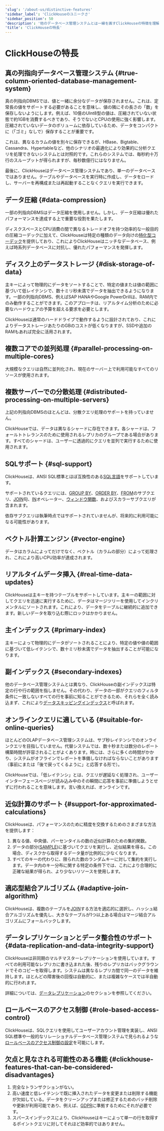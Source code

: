 ```yaml
---
'slug': '/about-us/distinctive-features'
'sidebar_label': 'ClickHouseのユニークさ'
'sidebar_position': 50
'description': '他のデータベース管理システムとは一線を画すClickHouseの特徴を理解する'
'title': 'ClickHouseの特長'
---
```





# ClickHouseの特長

## 真の列指向データベース管理システム {#true-column-oriented-database-management-system}

真の列指向DBMSでは、値と一緒に余分なデータが保存されません。これは、定常長の値をサポートする必要があることを意味し、値の隣にその長さの「数」を保存しないようにします。例えば、10億のUInt8型の値は、圧縮されていない状態で約1GBを消費するべきであり、そうでないとCPUの使用に強く影響します。圧縮されていないデータのボリュームに依存しているため、データをコンパクトに（「ゴミ」なしで）保存することが重要です。

これは、異なるカラムの値を別々に保存できるが、HBase、Bigtable、Cassandra、Hypertableなど、他のシナリオの最適化により効果的に分析クエリを処理できないシステムとは対照的です。これらのシステムでは、毎秒約十万行のスループットが得られますが、毎秒数億行にはなりません。

最後に、ClickHouseはデータベース管理システムであり、単一のデータベースではありません。テーブルやデータベースを実行時に作成し、データをロードし、サーバーを再構成または再起動することなくクエリを実行できます。

## データ圧縮 {#data-compression}

一部の列指向DBMSはデータ圧縮を使用しません。しかし、データ圧縮は優れたパフォーマンスを達成する上で重要な役割を果たします。

ディスクスペースとCPU消費の間で異なるトレードオフを持つ効率的な一般目的の圧縮コーデックに加えて、ClickHouseは特定の種類のデータ向けの[特化型コーデック](/sql-reference/statements/create/table.md#specialized-codecs)を提供しており、これによりClickHouseはニッチなデータベース、例えば時系列データベースに対抗し、優れたパフォーマンスを発揮します。

## ディスク上のデータストレージ {#disk-storage-of-data}

主キーによって物理的にデータをソートすることで、特定の値または値の範囲に基づいて低レイテンシで、数十ミリ秒未満でデータを抽出できるようになります。一部の列指向DBMS、例えばSAP HANAやGoogle PowerDrillは、RAM内でのみ動作することができます。このアプローチは、リアルタイム分析のために必要なハードウェアの予算を超える要求を必要とします。

ClickHouseは通常のハードドライブで動作するように設計されており、これによりデータストレージあたりのGBのコストが低くなりますが、SSDや追加のRAMもあれば完全に活用されます。

## 複数コアでの並列処理 {#parallel-processing-on-multiple-cores}

大規模なクエリは自然に並列化され、現在のサーバー上で利用可能なすべてのリソースが使用されます。

## 複数サーバーでの分散処理 {#distributed-processing-on-multiple-servers}

上記の列指向DBMSのほとんどは、分散クエリ処理のサポートを持っていません。

ClickHouseでは、データは異なるシャードに存在できます。各シャードは、フォールトトレランスのために使用されるレプリカのグループである場合があります。すべてのシャードは、ユーザーに透過的にクエリを並列で実行するために使用されます。

## SQLサポート {#sql-support}

ClickHouseは、ANSI SQL標準とほぼ互換性のある[SQL言語](/sql-reference/)をサポートしています。

サポートされているクエリには、[GROUP BY](../sql-reference/statements/select/group-by.md)、[ORDER BY](../sql-reference/statements/select/order-by.md)、[FROM](../sql-reference/statements/select/from.md)のサブクエリ、[JOIN](../sql-reference/statements/select/join.md)句、[IN](../sql-reference/operators/in.md)オペレーター、[ウィンドウ関数](../sql-reference/window-functions/index.md)、およびスカラーサブクエリが含まれます。

依存サブクエリは執筆時点ではサポートされていませんが、将来的に利用可能になる可能性があります。

## ベクトル計算エンジン {#vector-engine}

データはカラムによってだけでなく、ベクトル（カラムの部分）によって処理され、これにより高いCPU効率が達成されます。

## リアルタイムデータ挿入 {#real-time-data-updates}

ClickHouseは主キーを持つテーブルをサポートしています。主キーの範囲に対してクエリを迅速に実行するために、データはマージツリーを使用してインクリメンタルにソートされます。これにより、データをテーブルに継続的に追加できます。新しいデータを取り込む際にロックはかかりません。

## 主インデックス {#primary-index}

主キーによって物理的にデータがソートされることにより、特定の値や値の範囲に基づいて低レイテンシで、数十ミリ秒未満でデータを抽出することが可能になります。

## 副インデックス {#secondary-indexes}

他のデータベース管理システムとは異なり、ClickHouseの副インデックスは特定の行や行の範囲を指しません。その代わり、データの一部がクエリのフィルタ条件に一致しないすべての行を事前に知ることができるため、それらを全く読み込まず、これにより[データスキッピングインデックス](../engines/table-engines/mergetree-family/mergetree.md#table_engine-mergetree-data_skipping-indexes)と呼ばれます。

## オンラインクエリに適している {#suitable-for-online-queries}

ほとんどのOLAPデータベース管理システムは、サブ秒レイテンシでのオンラインクエリを目指していません。代替システムでは、数十秒または数分のレポート構築時間が許容されることがよくあります。時には、さらに多くの時間がかかり、システムがオフラインでレポートを準備しなければならないことがあります（事前にまたは「後で戻ってくるように」と応答する形で）。

ClickHouseでは、「低レイテンシ」とは、クエリが遅延なく処理され、ユーザーインターフェースページが読み込み中のその瞬間に応答を事前に準備しようとせずに行われることを意味します。言い換えれば、オンラインです。

## 近似計算のサポート {#support-for-approximated-calculations}

ClickHouseは、パフォーマンスのために精度を交換するためのさまざまな方法を提供します：

1.  異なる値、中央値、パーセンタイルの数の近似計算のための集約関数。
2.  データの部分([SAMPLE](../sql-reference/statements/select/sample.md))に基づいてクエリを実行し、近似結果を得る。この場合、ディスクから取得するデータ量が比例的に少なくなります。
3.  すべてのキーの代わりに、限られた数のランダムキーに対して集約を実行します。データ内のキー分布に関する特定の条件下では、これにより合理的に正確な結果が得られ、より少ないリソースを使用します。

## 適応型結合アルゴリズム {#adaptive-join-algorithm}

ClickHouseは、複数のテーブルを[JOIN](../sql-reference/statements/select/join.md)する方法を適応的に選択し、ハッシュ結合アルゴリズムを優先し、大きなテーブルが1つ以上ある場合はマージ結合アルゴリズムにフォールバックします。

## データレプリケーションとデータ整合性のサポート {#data-replication-and-data-integrity-support}

ClickHouseは非同期のマルチマスターレプリケーションを使用しています。すべての利用可能なレプリカに書き込まれた後、残りのレプリカはバックグラウンドでそのコピーを取得します。システムは異なるレプリカ間で同一のデータを維持します。ほとんどの障害後の回復は自動的に、または複雑なケースでは半自動的に行われます。

詳細については、[データレプリケーション](../engines/table-engines/mergetree-family/replication.md)のセクションを参照してください。

## ロールベースのアクセス制御 {#role-based-access-control}

ClickHouseは、SQLクエリを使用してユーザーアカウント管理を実装し、ANSI SQL標準や一般的なリレーショナルデータベース管理システムで見られるような[ロールベースのアクセス制御の設定](/guides/sre/user-management/index.md)を可能にします。

## 欠点と見なされる可能性のある機能 {#clickhouse-features-that-can-be-considered-disadvantages}

1.  完全なトランザクションがない。
2.  高い速度と低レイテンシで既に挿入されたデータを変更または削除する機能が欠如している。データをクリーンアップまたは修正するためのバッチ削除や更新が利用可能であり、例えば、[GDPR](https://gdpr-info.eu)に準拠するためにそれが必要です。
3.  スパースインデックスにより、ClickHouseはキーによって単一の行を取得するポイントクエリに対してそれほど効率的ではありません。
